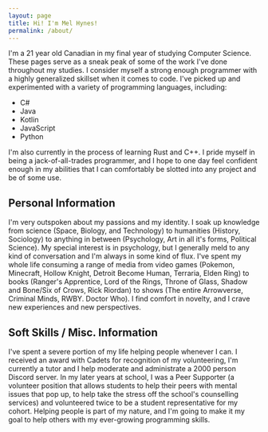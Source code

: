 ```yaml
---
layout: page
title: Hi! I'm Mel Hynes!
permalink: /about/
---
```


I'm a 21 year old Canadian in my final year of studying Computer Science. These pages serve as a sneak peak of some of the work I've done throughout my studies. I consider myself a strong enough programmer with a highly generalized skillset when it comes to code. I've picked up and experimented with a variety of programming languages, including:

- C#
- Java
- Kotlin
- JavaScript
- Python

I'm also currently in the process of learning Rust and C++. I pride myself in being a jack-of-all-trades programmer, and I hope to one day feel confident enough in my abilities that I can comfortably be slotted into any project and be of some use.

## Personal Information

I'm very outspoken about my passions and my identity. I soak up knowledge from science (Space, Biology, and Technology) to humanities (History, Sociology) to anything in between (Psychology, Art in all it's forms, Political Science). My special interest is in psychology, but I generally meld to any kind of conversation and I'm always in some kind of flux. I've spent my whole life consuming a range of media from video games (Pokemon, Minecraft, Hollow Knight, Detroit Become Human, Terraria, Elden Ring) to books (Ranger's Apprentice, Lord of the Rings, Throne of Glass, Shadow and Bone/Six of Crows, Rick Riordan) to shows (The entire Arrowverse, Criminal Minds, RWBY. Doctor Who). I find comfort in novelty, and I crave new experiences and new perspectives. 

## Soft Skills / Misc. Information

I've spent a severe portion of my life helping people whenever I can. I received an award with Cadets for recognition of my volunteering, I'm currently a tutor and I help moderate and administrate a 2000 person Discord server. In my later years at school, I was a Peer Supporter (a volunteer position that allows students to help their peers with mental issues that pop up, to help take the stress off the school's counselling services) and volunteered twice to be a student representative for my cohort. Helping people is part of my nature, and I'm going to make it my goal to help others with my ever-growing programming skills.
